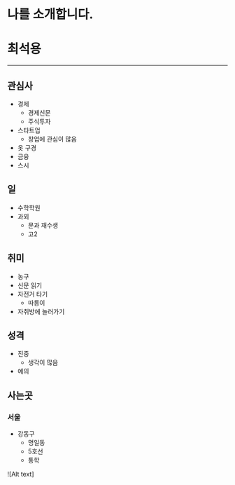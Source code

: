 **나를 소개합니다.** 
====
# 최석용  
---
## 관심사
 - 경제  
    - 경제신문  <br>
    - 주식투자  
 - 스타트업  
    - 창업에 관심이 많음<br>
 - 옷 구경  
 - 금융  
 - 스시  
## 일  
 - 수학학원  
 - 과외  
    - 문과 재수생  
    - 고2  
## 취미 
 - 농구  
 - 신문 읽기  
 - 자전거 타기
    - 따릉이
 - 자취방에 놀러가기  
## 성격 
 - 진중
    - 생각이 많음<br>
 - 예의  
## 사는곳  
### 서울  
 - 강동구
    - 명일동  
    - 5호선  
    - 통학  

![Alt text]
